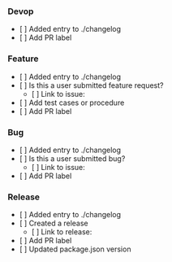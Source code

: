 <!-- NOTE: Remove the parts that's not relevant -->

### Devop

* \[ ] Added entry to ./changelog
* \[ ] Add PR label

### Feature

* \[ ] Added entry to ./changelog
* \[ ] Is this a user submitted feature request?
  * \[ ] Link to issue:
* \[ ] Add test cases or procedure
* \[ ] Add PR label

### Bug

* \[ ] Added entry to ./changelog
* \[ ] Is this a user submitted bug?
  * \[ ] Link to issue:
* \[ ] Add PR label

### Release

* \[ ] Added entry to ./changelog
* \[ ] Created a release
  * \[ ] Link to release:
* \[ ] Add PR label
* \[ ] Updated package.json version
